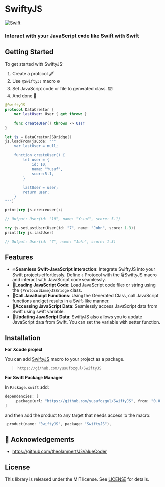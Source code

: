 # SwiftyJS

[![Swift](https://github.com/yusufozgul/SwiftyJS/actions/workflows/swift.yml/badge.svg)](https://github.com/yusufozgul/SwiftyJS/actions/workflows/swift.yml)

### Interact with your JavaScript code like Swift with Swift

## Getting Started
To get started with SwiftyJS:

1. Create a protocol 🖋️
2. Use `@SwiftyJS` macro ❇️
3. Set JavaScript code or file to generated class. ⌨️
4. And done 🚀

```swift
@SwiftyJS
protocol DataCreator {
    var lastUser: User { get throws }
    
    func createUser() throws -> User
}

let js = DataCreatorJSBridge()
js.loadFrom(jsCode: """
    var lastUser = null;
    
    function createUser() {
        let user = {
            id: 10,
            name: "Yusuf",
            score:5.1,
        }

        lastUser = user;
        return user;  
    }
""")

print(try js.createUser())

// Output: User(id: "10", name: "Yusuf", score: 5.1)

try js.setLastUser(User(id: "7", name: "John", score: 1.3))
print(try js.lastUser)

// Output: User(id: "7", name: "John", score: 1.3)
```

## Features
- 🔥**Seamless Swift-JavaScript Interaction**: Integrate SwiftyJS into your Swift projects effortlessly. Define a Protocol with the @SwiftyJS macro and interact with JavaScript code seamlessly.
- 📁**Loading JavaScript Code**: Load JavaScript code files or string using the `{ProtocolName}JSBridge` class.
- 🤖**Call JavaScript Functions**: Using the Generated Class, call JavaScript functions and get results in a Swift-like manner.
- 🧾**Accessing JavaScript Data**: Seamlessly access JavaScript data from Swift using swift variable.
- 🔄**Updating JavaScript Data**: SwiftyJS also allows you to update JavaScript data from Swift. You can set the variable with setter function.


## Installation
**For Xcode project**

You can add [SwiftyJS](https://github.com/yusufozgul/SwiftyJS) macro to your project as a package.

> `https://github.com/yusufozgul/SwiftyJS` <br>

**For Swift Package Manager**

In `Package.swift` add:

``` swift
dependencies: [
    .package(url: "https://github.com/yusufozgul/SwiftyJS", from: "0.0.1"),
]
```

and then add the product to any target that needs access to the macro:

```swift
.product(name: "SwiftyJS", package: "SwiftyJS"),
```

## 🎉 Acknowledgements
- https://github.com/theolampert/JSValueCoder

## License

This library is released under the MIT license. See [LICENSE](LICENSE) for details.
